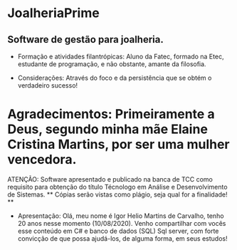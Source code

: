 # JoalheriaPrime
Software de gestão para joalheria.
-
- Formação e atividades filantrópicas:  Aluno da Fatec, formado na Etec, estudante de programação, e não obstante, amante da filosofia.

- Considerações: Através do foco e da persistência que se obtém o verdadeiro sucesso!


# Agradecimentos: Primeiramente a Deus, segundo minha mãe Elaine Cristina Martins, por ser uma mulher vencedora.

ATENÇÃO: Software apresentado e publicado na banca de TCC como requisito para obtenção do título Técnologo em Análise e Desenvolvimento de Sistemas.
** Cópias serão vistas como plágio, seja qual for a finalidade! **

- Apresentação:
Olá, meu nome é Igor Helio Martins de Carvalho, tenho 20 anos nesse momento (10/08/2020). Venho compartilhar com vocês esse conteúdo em C# e banco de dados (SQL) Sql server, com forte convicção de que possa ajudá-los, de alguma forma, em seus estudos!


